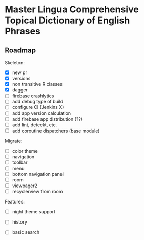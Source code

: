 # Master Lingua Comprehensive Topical Dictionary of English Phrases

## Roadmap

Skeleton:
- [x] new pr
- [x] versions
- [x] non transitive R classes
- [x] dagger
- [ ] firebase crashlytics
- [ ] add debug type of build
- [ ] configure CI (Jenkins X)
- [ ] add app version calculation
- [ ] add firebase app distribution (??)
- [ ] add lint, deteckt, etc.
- [ ] add coroutine dispatchers (base module)

Migrate:
- [ ] color theme
- [ ] navigation
- [ ] toolbar
- [ ] menu
- [ ] bottom navigation panel
- [ ] room
- [ ] viewpager2
- [ ] recyclerview from room

Features:
- [ ] night theme support
- [ ] history
- [ ] basic search

